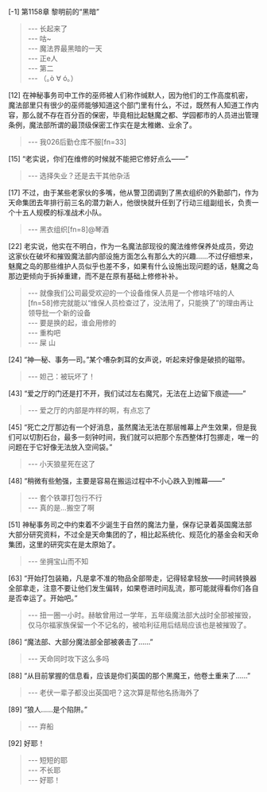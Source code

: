 
[-1] 第1158章 黎明前的“黑暗”
>--- 长起来了<br>
>--- 咕~<br>
>--- 魔法界最黑暗的一天<br>
>--- 正e人<br>
>--- 第二<br>
>--- （｡ò ∀ ó｡）<br>

[12] 在神秘事务司中工作的巫师被人们称作缄默人，因为他们的工作高度机密，魔法部里只有很少的巫师能够知道这个部门里有什么，不过，既然有人知道工作内容，那么就不存在百分百的保密，毕竟相比起魅魔之都、学园都市的人员进出管理条例，魔法部所谓的最顶级保密工作实在是太稚嫩、业余了。
>--- 我026后勤仓库不服[fn=33]<br>

[15] “老实说，你们在维修的时候就不能把它修好点么——”
>--- 选择失业？还是去干其他杂活<br>

[17] 不过，由于某些老家伙的多嘴，他从警卫团调到了黑衣组织的外勤部门，作为天命集团去年排行前三名的潜力新人，他很快就升任到了行动三组副组长，负责一个十五人规模的标准战术小队。
>--- 黑衣组织[fn=8]@琴酒<br>

[22] 老实说，他实在不明白，作为一名魔法部现役的魔法维修保养处成员，旁边这家伙在破坏和摧毁魔法部内部设施方面怎么有那么大的兴趣……不过仔细想来，魅魔之岛的那些维护人员似乎也差不多，如果有什么设施出现问题的话，魅魔之岛那边更倾向于拆掉重建，而不是在原有基础上修修补补。
>--- 就像我们公司最受欢迎的一个设备维保人员是一个修啥坏啥的人[fn=58]修完就能以“维保人员检查过了，没法用了，只能换了”的理由再让领导批一个新的设备<br>
>--- 要是换的起，谁会用修的<br>
>--- 重构吧<br>
>--- 屎 山<br>

[24] “神—秘、事务—司。”某个嘈杂刺耳的女声说，听起来好像是破损的磁带。
>--- 妲己：被玩坏了！<br>

[43] “爱之厅的门还是打不开，我们试过左右魔咒，无法在上边留下痕迹——”
>--- 爱之厅的内部是咋样的啊，有点忘了<br>

[45] “死亡之厅那边有一个好消息，虽然魔法无法在那层帷幕上产生效果，但是我们可以切割石台，最多一刻钟时间，我们就可以把那个东西整体打包挪走，唯一的问题在于它好像无法放入空间袋。”
>--- 小天狼星死在这了<br>

[48] “稍微有些勉强，主要是容易在搬运过程中不小心跌入到帷幕——”
>--- 套个铁罩打包行不行<br>
>--- 真的是...搬空了啊<br>

[51] 神秘事务司之中约束着不少诞生于自然的魔法力量，保存记录着英国魔法部大部分研究资料，不过全是天命集团的了，相比起系统化、规范化的基金会和天命集团，这里的研究实在是太原始了。
>--- 坐拥宝山而不知<br>

[63] “开始打包装箱，凡是拿不准的物品全部带走，记得轻拿轻放——时间转换器全部拿走，注意不要让他们发生偏转，如果卷进时间乱流，那可能就得看你们各自是否幸运了。开始吧。”
>--- 扭一圈一小时。赫敏曾用过一学年，五年级魔法部大战时全部被摧毁，仅马尔福家族保留一个不记名的，被哈利征用后结局应该也是被摧毁了。<br>

[86] “魔法部、大部分魔法部全部被袭击了……”
>--- 天命同时攻下这么多吗<br>

[88] “从目前掌握的信息看，应该是你们英国的那个黑魔王，他卷土重来了……”
>--- 老伏一辈子都没出英国吧？这次算是帮他名扬海外了<br>

[89] “狼人……是个陷阱。”
>--- 弃船<br>

[92] 好耶！
>--- 短短的耶<br>
>--- 不长耶<br>
>--- 好耶！<br>
